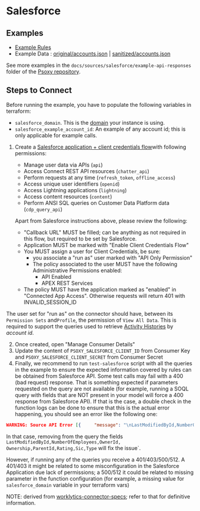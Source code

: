 # Salesforce

## Examples

- [Example Rules](salesforce.yaml)
- Example Data : [original/accounts.json](example-api-responses/original/accounts.json) |
  [sanitized/accounts.json](example-api-responses/sanitized/accounts.json)

See more examples in the `docs/sources/salesforce/example-api-responses` folder
of the [Psoxy repository](https://github.com/Worklytics/psoxy).

## Steps to Connect

Before running the example, you have to populate the following variables in terraform:

- `salesforce_domain`. This is the [domain](https://help.salesforce.com/s/articleView?id=sf.faq_domain_name_what.htm&type=5) your instance is using.
- `salesforce_example_account_id`: An example of any account id; this is only applicable for example calls.

1. Create a [Salesforce application + client credentials flow](https://help.salesforce.com/s/articleView?language=en_US&id=sf.remoteaccess_oauth_client_credentials_flow.htm&type=5)with following permissions:

    - Manage user data via APIs (`api`)
    - Access Connect REST API resources (`chatter_api`)
    - Perform requests at any time (`refresh_token`, `offline_access`)
    - Access unique user identifiers (`openid`)
    - Access Lightning applications (`lightning`)
    - Access content resources (`content`)
    - Perform ANSI SQL queries on Customer Data Platform data (`cdp_query_api`)

   Apart from Salesforce instructions above, please review the following:

    - "Callback URL" MUST be filled; can be anything as not required in this flow, but required
      to be set by Salesforce.
    - Application MUST be marked with "Enable Client Credentials Flow"
    - You MUST assign a user for Client Credentials, be sure:
        - you associate a "run as" user marked with "API Only Permission"
        - The policy associated to the user MUST have the following Administrative Permissions
          enabled:
            - API Enabled
            - APEX REST Services
    - The policy MUST have the application marked as "enabled" in "Connected App Access".
      Otherwise requests will return 401 with INVALID_SESSION_ID

  The user set for "run as" on the connector should have, between its `Permission Sets` and`Profile`, the permission of `View All Data`. This is required to support the queries used to retrieve [Activity Histories](https://developer.salesforce.com/docs/atlas.en-us.object_reference.meta/object_reference/sforce_api_objects_activityhistory.htm) by _account id_.

2. Once created, open "Manage Consumer Details"
3. Update the content of `PSOXY_SALESFORCE_CLIENT_ID` from Consumer Key and
   `PSOXY_SALESFORCE_CLIENT_SECRET` from Consumer Secret
4. Finally, we recommend to run `test-salesforce` script with all the queries in the example to ensure the expected information covered by rules can be obtained from Salesforce API. Some test calls may fail with a 400 (bad request) response. That is something expected if parameters requested on the query are not available (for example, running a SOQL query with fields that are NOT present in your model will force a 400 response from Salesforce API). If that is the case, a double check in the function logs can be done to ensure that this is the actual error happening, you should see an error like the following one:
```json
WARNING: Source API Error [{     "message": "\nLastModifiedById,NumberOfEmployees,OwnerId,Ownership,ParentId,Rating,Sic,Type\n                ^\nERROR at Row:1:Column:136\nNo such column 'Ownership' on entity 'Account'. If you are attempting to use a custom field, be sure to append the '__c' after the custom field name. Please reference your WSDL or the describe call for the appropriate names.",     "errorCode": "INVALID_FIELD"      }]
```
   In that case, removing from the query the fields `LastModifiedById,NumberOfEmployees,OwnerId, Ownership,ParentId,Rating,Sic,Type` will fix the issue`.

   However, if running any of the queries you receive a 401/403/500/512. A 401/403 it might be related to some misconfiguration in the Salesforce Application due lack of permissions; a 500/512 it could be related to missing parameter in the function configuration (for example, a missing value for `salesforce_domain` variable in your terraform vars)


NOTE: derived from [worklytics-connector-specs](../../../infra/modules/worklytics-connector-specs/main.tf); refer to that for definitive information.
